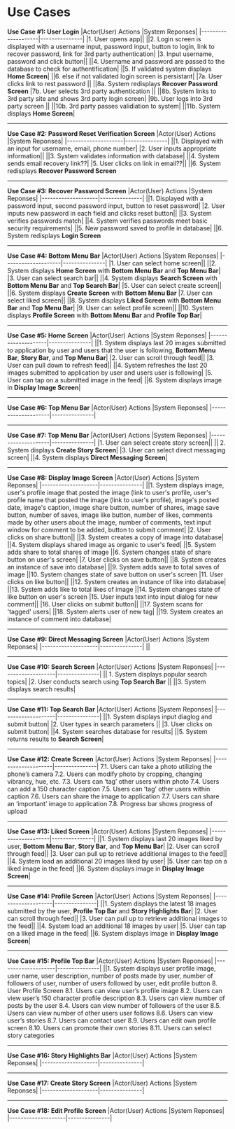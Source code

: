 # Use Cases

**Use Case #1: User Login**
|Actor(User) Actions |System Reponses|
|--------------------|---------------|
|1. User opens app||
||2. Login screen is displayed with a username input, password input, button to login, link to recover password, link for 3rd party authentication|
|3. Input username, password and click button||
||4. Username and password are passed to the database to check for authentification|
||5. If validated system displays **Home Screen**|
||6. else if not validated login screen is persistant|
|7a. User clicks link to rest password ||
||8a. System redisplays **Recover Password Screen**
|7b. User selects 3rd party authentication ||
||8b. System links to 3rd party site and shows 3rd party login screen|
|9b. User logs into 3rd party screen ||
||10b. 3rd party passes validiation to system|
||11b. System displays **Home Screen**|

---
**Use Case #2: Password Reset Verification Screen**
|Actor(User) Actions |System Reponses|
|--------------------|---------------|
||1. Displayed with an input for username, email, phone number|
|2. User inputs appropriate information||
||3. System validates information with database|
||4. System sends email recovery link??|
|5. User clicks on link in email??||
||6. System redisplays **Recover Password Screen**

---
**Use Case #3: Recover Password Screen**
|Actor(User) Actions |System Reponses|
|--------------------|---------------|
||1. Displayed with a password input, second password input, button to reset password|
|2. User inputs new password in each field and clicks reset button||
||3. System verifies passwords match|
||4. System verifies passwords meet basic security requirements|
||5. New password saved to profile in database|
||6. System redisplays **Login Screen**

---
**Use Case #4: Bottom Menu Bar**
|Actor(User) Actions |System Reponses|
|--------------------|---------------|
|1. User can select home screen||
||2. System displays **Home Screen** with **Bottom Menu Bar** and **Top Menu Bar**|
|3. User can select search bar||
||4. System displays **Search Screen** with **Bottom Menu Bar** and **Top Search Bar**|
|5. User can select create screen||
||6. System displays **Create Screen** with **Bottom Menu Bar**
|7. User can select liked screen||
||8. System displays **Liked Screen** with **Bottom Menu Bar** and **Top Menu Bar**|
|9. User can select profile screen||
||10. System displays **Profile Screen** with **Bottom Menu Bar** and **Profile Top Bar**|

---
**Use Case #5: Home Screen**
|Actor(User) Actions |System Reponses|
|--------------------|---------------|
||1. System displays last 20 images submitted to application by user and users that the user is following, **Bottom Menu Bar**, **Story Bar**, and **Top Menu Bar**|
|2. User can scroll through feed||
|3. User can pull down to refresh feed||
||4. System refreshes the last 20 images submitted to application by user and users user is following|
|5. User can tap on a submitted image in the feed|
||6. System displays image in **Display Image Screen**|

---
**Use Case #6: Top Menu Bar**
|Actor(User) Actions |System Reponses|
|--------------------|---------------|



---
**Use Case #7: Top Menu Bar**
|Actor(User) Actions |System Reponses|
|--------------------|---------------|
|1. User can select create story screen||
|| 2. System displays **Create Story Screen**|
|3. User can select direct messaging screen|
||4. System displays **Direct Messaging Screen**|

---
**Use Case #8: Display Image Screen**
|Actor(User) Actions |System Reponses|
|--------------------|---------------|
||1. System displays image, user's profile image that posted the image (link to user's profile, user's profile name that posted the image (link to user's profile), image's posted date, image's caption, image share button, number of shares, image save button, number of saves, image like button, number of likes, comments made by other users about the image, number of comments, text input window for comment to be added, button to submit comment|
|2. User clicks on share button||
||3. System creates a copy of image into database|
||4. System displays shared image as organic to user's feed|
||5. System adds share to total shares of image
||6. System changes state of share button on user's screen|
|7. User clicks on save button||
||8. System creates an instance of save into database|
||9. System adds save to total saves of image
||10. System changes state of save button on user's screen
|11. User clicks on like button||
||12. System creates an instance of like into database|
||13. System adds like to total likes of image
||14. System changes state of like button on user's screen
|15. User inputs text into input dialog for new comment||
|16. User clicks on submit button||
||17. System scans for 'tagged' users|
||18. System alerts user of new tag|
||19. System creates an instance of comment into database|


---
**Use Case #9: Direct Messaging Screen**
|Actor(User) Actions |System Reponses|
|--------------------|---------------|
||


---
**Use Case #10: Search Screen**
|Actor(User) Actions |System Reponses|
|--------------------|---------------|
|| 1. System displays popular search topics|
|2. User conducts search using **Top Search Bar** ||
||3. System displays search results|

---
**Use Case #11: Top Search Bar**
|Actor(User) Actions |System Reponses|
|--------------------|---------------|
||1. System displays input diaglog and submit button|
|2. User types in search parameters ||
|3. User clicks on submit button|
||4. System searches database for results|
||5. System returns results to **Search Screen**|

---
**Use Case #12: Create Screen**
|Actor(User) Actions |System Reponses|
|--------------------|---------------|
7.1. Users can take a photo utilizing the phone’s camera
7.2. Users can modify photo by cropping, changing vibrancy, hue, etc.
7.3. Users can ‘tag’ other users within photo
7.4. Users can add a 150 character caption
7.5. Users can ’tag’ other users within caption
7.6. Users can share the image to application
7.7. Users can share an ‘important’ image to application
7.8. Progress bar shows progress of upload

---
**Use Case #13: Liked Screen**
|Actor(User) Actions |System Reponses|
|--------------------|---------------|
||1. System displays last 20 images liked by user, **Bottom Menu Bar**, **Story Bar**,  and **Top Menu Bar**|
|2. User can scroll through feed||
|3. User can pull up to retrieve additional images to the feed||
||4. System load an additional 20 images liked by user|
|5. User can tap on a liked image in the feed|
||6. System displays image in **Display Image Screen**|


---
**Use Case #14: Profile Screen**
|Actor(User) Actions |System Reponses|
|--------------------|---------------|
||1. System displays the latest 18 images submitted by the user, **Profile Top Bar** and **Story Highlights Bar**|
|2. User can scroll through feed||
|3. User can pull up to retrieve additional images to the feed||
||4. System load an additional 18 images by user|
|5. User can tap on a liked image in the feed|
||6. System displays image in **Display Image Screen**|

---
**Use Case #15: Profile Top Bar**
|Actor(User) Actions |System Reponses|
|--------------------|---------------|
||1. System displays user profile image, user name, user description, number of posts made by user, number of followers of user, number of users followed by user, edit profile button
8. User Profile Screen 
8.1. Users can view user’s profile image
8.2. Users can view user’s 150 character profile description
8.3. Users can view number of posts by the user
8.4. Users can view number of followers of the user
8.5. Users can view number of other users user follows
8.6. Users can view user’s stories 
8.7. Users can contact user
8.9. Users can edit own profile screen
8.10. Users can promote their own stories
8.11. Users can select story categories

---
**Use Case #16: Story Highlights Bar**
|Actor(User) Actions |System Reponses|
|--------------------|---------------|



---
**Use Case #17: Create Story Screen**
|Actor(User) Actions |System Reponses|
|--------------------|---------------|


---
**Use Case #18: Edit Profile Screen**
|Actor(User) Actions |System Reponses|
|--------------------|---------------|
